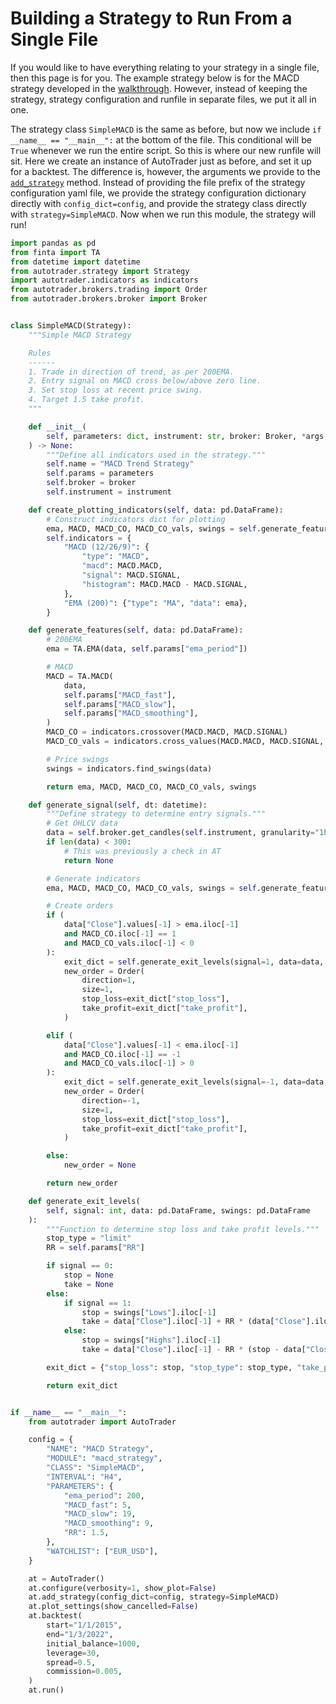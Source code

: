 # Building a Strategy to Run From a Single File

If you would like to have everything relating to your strategy in a single file, then this page is
for you. The example strategy below is for the MACD strategy developed in the 
[walkthrough](detailed-walkthrough). However, instead of keeping the strategy, strategy configuration
and runfile in separate files, we put it all in one. 

The strategy class `SimpleMACD` is the same as before, but now we include `if __name__ == "__main__":`
at the bottom of the file. This conditional will be `True` whenever we run the entire script. So
this is where our new runfile will sit. Here we create an instance of AutoTrader just as before, 
and set it up for a backtest. The difference is, however, the arguments we provide to the 
[`add_strategy`](autotrader-add-strategy) method. Instead of providing the file prefix of the 
strategy configuration yaml file, we provide the strategy configuration dictionary directly with
`config_dict=config`, and provide the strategy class directly with `strategy=SimpleMACD`. Now
when we run this module, the strategy will run!


```python
import pandas as pd
from finta import TA
from datetime import datetime
from autotrader.strategy import Strategy
import autotrader.indicators as indicators
from autotrader.brokers.trading import Order
from autotrader.brokers.broker import Broker


class SimpleMACD(Strategy):
    """Simple MACD Strategy

    Rules
    ------
    1. Trade in direction of trend, as per 200EMA.
    2. Entry signal on MACD cross below/above zero line.
    3. Set stop loss at recent price swing.
    4. Target 1.5 take profit.
    """

    def __init__(
        self, parameters: dict, instrument: str, broker: Broker, *args, **kwargs
    ) -> None:
        """Define all indicators used in the strategy."""
        self.name = "MACD Trend Strategy"
        self.params = parameters
        self.broker = broker
        self.instrument = instrument

    def create_plotting_indicators(self, data: pd.DataFrame):
        # Construct indicators dict for plotting
        ema, MACD, MACD_CO, MACD_CO_vals, swings = self.generate_features(data)
        self.indicators = {
            "MACD (12/26/9)": {
                "type": "MACD",
                "macd": MACD.MACD,
                "signal": MACD.SIGNAL,
                "histogram": MACD.MACD - MACD.SIGNAL,
            },
            "EMA (200)": {"type": "MA", "data": ema},
        }

    def generate_features(self, data: pd.DataFrame):
        # 200EMA
        ema = TA.EMA(data, self.params["ema_period"])

        # MACD
        MACD = TA.MACD(
            data,
            self.params["MACD_fast"],
            self.params["MACD_slow"],
            self.params["MACD_smoothing"],
        )
        MACD_CO = indicators.crossover(MACD.MACD, MACD.SIGNAL)
        MACD_CO_vals = indicators.cross_values(MACD.MACD, MACD.SIGNAL, MACD_CO)

        # Price swings
        swings = indicators.find_swings(data)

        return ema, MACD, MACD_CO, MACD_CO_vals, swings

    def generate_signal(self, dt: datetime):
        """Define strategy to determine entry signals."""
        # Get OHLCV data
        data = self.broker.get_candles(self.instrument, granularity="1h", count=300)
        if len(data) < 300:
            # This was previously a check in AT
            return None

        # Generate indicators
        ema, MACD, MACD_CO, MACD_CO_vals, swings = self.generate_features(data)

        # Create orders
        if (
            data["Close"].values[-1] > ema.iloc[-1]
            and MACD_CO.iloc[-1] == 1
            and MACD_CO_vals.iloc[-1] < 0
        ):
            exit_dict = self.generate_exit_levels(signal=1, data=data, swings=swings)
            new_order = Order(
                direction=1,
                size=1,
                stop_loss=exit_dict["stop_loss"],
                take_profit=exit_dict["take_profit"],
            )

        elif (
            data["Close"].values[-1] < ema.iloc[-1]
            and MACD_CO.iloc[-1] == -1
            and MACD_CO_vals.iloc[-1] > 0
        ):
            exit_dict = self.generate_exit_levels(signal=-1, data=data, swings=swings)
            new_order = Order(
                direction=-1,
                size=1,
                stop_loss=exit_dict["stop_loss"],
                take_profit=exit_dict["take_profit"],
            )

        else:
            new_order = None

        return new_order

    def generate_exit_levels(
        self, signal: int, data: pd.DataFrame, swings: pd.DataFrame
    ):
        """Function to determine stop loss and take profit levels."""
        stop_type = "limit"
        RR = self.params["RR"]

        if signal == 0:
            stop = None
            take = None
        else:
            if signal == 1:
                stop = swings["Lows"].iloc[-1]
                take = data["Close"].iloc[-1] + RR * (data["Close"].iloc[-1] - stop)
            else:
                stop = swings["Highs"].iloc[-1]
                take = data["Close"].iloc[-1] - RR * (stop - data["Close"].iloc[-1])

        exit_dict = {"stop_loss": stop, "stop_type": stop_type, "take_profit": take}

        return exit_dict


if __name__ == "__main__":
    from autotrader import AutoTrader

    config = {
        "NAME": "MACD Strategy",
        "MODULE": "macd_strategy",
        "CLASS": "SimpleMACD",
        "INTERVAL": "H4",
        "PARAMETERS": {
            "ema_period": 200,
            "MACD_fast": 5,
            "MACD_slow": 19,
            "MACD_smoothing": 9,
            "RR": 1.5,
        },
        "WATCHLIST": ["EUR_USD"],
    }

    at = AutoTrader()
    at.configure(verbosity=1, show_plot=False)
    at.add_strategy(config_dict=config, strategy=SimpleMACD)
    at.plot_settings(show_cancelled=False)
    at.backtest(
        start="1/1/2015",
        end="1/3/2022",
        initial_balance=1000,
        leverage=30,
        spread=0.5,
        commission=0.005,
    )
    at.run()
```